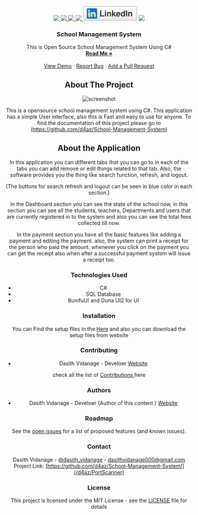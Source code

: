 <center>
<a href="https://github.com/d4az/"><img src="https://img.shields.io/github/followers/d4az?style=social"> </a> 
<a href="https://github.com/d4az/"><img src="https://img.shields.io/github/stars/d4az/School-Management-System?style=social"> </a> 
<a href="https://github.com/d4az/"><img src="https://img.shields.io/github/forks/d4az/School-Management-System?style=social"> </a> 
<a href="https://twitter.com/dasith_vidanage"><img src="https://img.shields.io/twitter/follow/dasith_vidanage?style=social"> </a> 
<a href="https://www.linkedin.com/in/dasith-vidanage-055389187/"><img src="https://github.com/d4az/d4az/blob/main/imgs/linkedin.svg" alt="LinkedIn"></a>
<a href="https://instagram.com/wakeupdaz/"> <img src="https://img.shields.io/badge/-wakeupdaaz-%238a3ab9?style=social&logo=instagram"> </a>
</cemter>



<!-- PROJECT LOGO -->
<br />
<p align="center">


  <h3 align="center">School Management System</h3>

  <p align="center">
  This is Open Source School Management System Using C#
    <br />
    <a href="https://github.com/d4az/School-Management-System"><strong>Read Me »</strong></a>
    <br />
    <br />
    <a href="https://www.youtube.com/watch?v=EOy39kwQE5A">View Demo</a>
    ·
    <a href="https://github.com/d4az/School-Management-System/issues">Report Bug</a>
    ·
    <a href="https://github.com/d4az/School-Management-System/pulls">Add a Pull Request </a>
  </p>
</p>



<!-- ABOUT THE PROJECT -->
## About The Project 

![screenshot](https://github.com/d4az/School-Management-System/blob/main/demo/one.png)


This is a opensource school management system using C#. This application has a simple User interface, also this is Fast and easy to use for anyone. To find the documentation of this project please go to (https://github.com/d4az/School-Management-System)

<!-- GETTING STARTED -->
## About the Application

In this application you can different tabs that you can go to in each of the tabs you can add remove or edit things related to that tab. Also, the software provides you the thing like search function, refresh, and logout.

(The buttons for search refresh and logout can be seen in blue color in each section.)

In the Dashboard section you can see the state of the school now, in this section you can see all the students, teachers, Departments and users that are currently registered in to the system and also you can see the total fees collected till now.

In the payment section you have all the basic features like adding a payment and editing the payment. also, the system can print a receipt for the person who paid the amount. whenever you click on the payment you can get the receipt also when after a successful payment system will issue a receipt too.

### Technologies Used

<ul> 
  <li> C# </li>
  <li> SQL Database </li>
  <li> BunifuUI and Guna UI2 for UI  </li>
</ul>

### Installation

You can Find the setup files in the  <a href="https://github.com/d4az/School-Management-System/releases/tag/1.0"> Here</a> and also you can download the setup files from website 






### Contributing

<ul> 
  <li> Dasith Vidanage - Develoer  <a href="https://d4az.github.io/">Website</a> </li>
</ul>

check all the list of  <a href="https://github.com/d4az/School-Management-System/Contributions">Contributions </a>  here 



### Authors

<ul> 
  <li> Dasith Vidanage - Develoer  (Author of this content ) <a href="https://d4az.github.io/">Website</a> </li>
</ul>

### Roadmap

See the [open issues](https://github.com/d4az/School-Management-System//issues) for a list of proposed features (and known issues).

### Contact

Dasith Vidanage - [@dasith_vidanage](https://twitter.com/dasith_vidanage) - dasithvidanage000@gmail.com
Project Link: [https://github.com/d4az/School-Management-System/](/d4az/PortScanner)


### License

This project is licensed under the MIT License - see the <a href="https://github.com/d4az/School-Management-System/blob/main/LICENSE"> LICENSE</a> file for details



